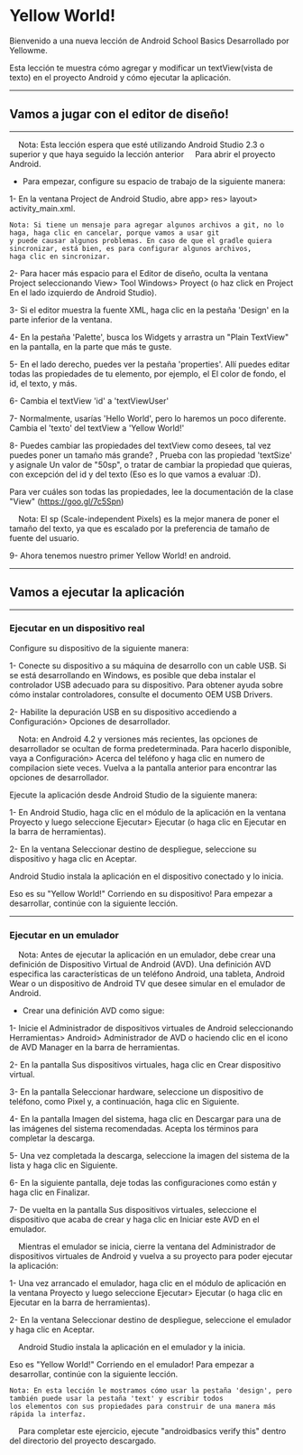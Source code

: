 # Yellow World!

Bienvenido a una nueva lección de Android School Basics
Desarrollado por Yellowme.

Esta lección te muestra cómo agregar y modificar un textView(vista de texto) en el proyecto Android y cómo ejecutar la aplicación.

--------------------
## Vamos a jugar con el editor de diseño!
--------------------

    Nota: Esta lección espera que esté utilizando Android Studio 2.3 o superior y que haya seguido la lección anterior
    Para abrir el proyecto Android.

* Para empezar, configure su espacio de trabajo de la siguiente manera:

1- En la ventana Project de Android Studio, abre app> res> layout> activity_main.xml.

    Nota: Si tiene un mensaje para agregar algunos archivos a git, no lo haga, haga clic en cancelar, porque vamos a usar git
    y puede causar algunos problemas. En caso de que el gradle quiera sincronizar, está bien, es para configurar algunos archivos, 
    haga clic en sincronizar.

2- Para hacer más espacio para el Editor de diseño, oculta la ventana Project seleccionando View> Tool Windows> Proyect 
(o haz click en Project En el lado izquierdo de Android Studio).

3- Si el editor muestra la fuente XML, haga clic en la pestaña 'Design' en la parte inferior de la ventana.

4- En la pestaña 'Palette', busca los Widgets y arrastra un "Plain TextView" en la pantalla, en la parte que más te guste.

5- En el lado derecho, puedes ver la pestaña 'properties'. Allí puedes editar todas las propiedades de tu elemento, por ejemplo, el
El color de fondo, el id, el texto, y más.

6- Cambia el textView 'id' a 'textViewUser'

7- Normalmente, usarías 'Hello World', pero lo haremos un poco diferente. Cambia el 'texto' del textView a 'Yellow World!'

8- Puedes cambiar las propiedades del textView como desees, tal vez puedes poner un tamaño más grande? , Prueba con las propiedad 
'textSize' y asignale Un valor de "50sp", o tratar de cambiar la propiedad que quieras, con excepción del id y del texto 
(Eso es lo que vamos a evaluar :D).

Para ver cuáles son todas las propiedades, lee la documentación de la clase "View" (https://goo.gl/7c5Spn)

    Nota: El sp (Scale-independent Pixels) es la mejor manera de poner el tamaño del texto, ya que es escalado por la preferencia de 
    tamaño de fuente del usuario.

9- Ahora tenemos nuestro primer Yellow World! en android.

--------------------
## Vamos a ejecutar la aplicación
--------------------

### Ejecutar en un dispositivo real

Configure su dispositivo de la siguiente manera:

1- Conecte su dispositivo a su máquina de desarrollo con un cable USB. Si se está desarrollando en Windows, es posible que deba 
instalar el controlador USB adecuado para su dispositivo. Para obtener ayuda sobre cómo instalar controladores, 
consulte el documento OEM USB Drivers.

2- Habilite la depuración USB en su dispositivo accediendo a Configuración> Opciones de desarrollador.

    Nota: en Android 4.2 y versiones más recientes, las opciones de desarrollador se ocultan de forma predeterminada. 
    Para hacerlo disponible, vaya a Configuración> Acerca del teléfono y haga clic en numero de compilacion siete veces. 
    Vuelva a la pantalla anterior para encontrar las opciones de desarrollador.

Ejecute la aplicación desde Android Studio de la siguiente manera:

1- En Android Studio, haga clic en el módulo de la aplicación en la ventana Proyecto y luego seleccione Ejecutar> Ejecutar 
(o haga clic en Ejecutar en la barra de herramientas).

2- En la ventana Seleccionar destino de despliegue, seleccione su dispositivo y haga clic en Aceptar.

Android Studio instala la aplicación en el dispositivo conectado y lo inicia.

Eso es su "Yellow World!" Corriendo en su dispositivo! Para empezar a desarrollar, continúe con la siguiente lección.


--------------------
### Ejecutar en un emulador

    Nota: Antes de ejecutar la aplicación en un emulador, debe crear una definición de Dispositivo Virtual de Android (AVD). 
    Una definición AVD especifica las características de un teléfono Android, una tableta, Android Wear o un dispositivo de 
    Android TV que desee simular en el emulador de Android.

* Crear una definición AVD como sigue:

1- Inicie el Administrador de dispositivos virtuales de Android seleccionando Herramientas> Android> Administrador de AVD o haciendo 
clic en el icono de AVD Manager en la barra de herramientas.

2- En la pantalla Sus dispositivos virtuales, haga clic en Crear dispositivo virtual.

3- En la pantalla Seleccionar hardware, seleccione un dispositivo de teléfono, como Pixel y, a continuación, haga clic en Siguiente.

4- En la pantalla Imagen del sistema, haga clic en Descargar para una de las imágenes del sistema recomendadas. Acepta los términos 
para completar la descarga.

5- Una vez completada la descarga, seleccione la imagen del sistema de la lista y haga clic en Siguiente.

6- En la siguiente pantalla, deje todas las configuraciones como están y haga clic en Finalizar.

7- De vuelta en la pantalla Sus dispositivos virtuales, seleccione el dispositivo que acaba de crear y haga clic en Iniciar este AVD 
en el emulador.

    Mientras el emulador se inicia, cierre la ventana del Administrador de dispositivos virtuales de Android y vuelva a su proyecto 
    para poder ejecutar la aplicación:

1- Una vez arrancado el emulador, haga clic en el módulo de aplicación en la ventana Proyecto y luego seleccione Ejecutar> Ejecutar 
(o haga clic en Ejecutar en la barra de herramientas).

2- En la ventana Seleccionar destino de despliegue, seleccione el emulador y haga clic en Aceptar.

    Android Studio instala la aplicación en el emulador y la inicia.


Eso es "Yellow World!" Corriendo en el emulador! Para empezar a desarrollar, continúe con la siguiente lección.

    Nota: En esta lección le mostramos cómo usar la pestaña 'design', pero también puede usar la pestaña 'text' y escribir todos 
    los elementos con sus propiedades para construir de una manera más rápida la interfaz.

    Para completar este ejercicio, ejecute "androidbasics verify this" dentro del directorio del proyecto descargado.